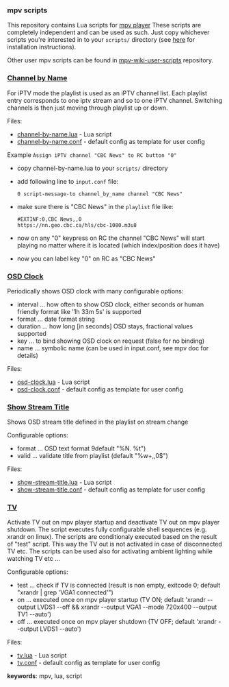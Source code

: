 ### mpv scripts

This repository contains Lua scripts for [mpv player](https://github.com/mpv-player/mpv "GitHub project") 
These scripts are completely independent and can be used as such. Just copy whichever scripts you're interested 
in to your `scripts/` directory (see [here](https://mpv.io/manual/master/#lua-scripting) for installation instructions).

Other user mpv scripts can be found in [mpv-wiki-user-scripts](https://github.com/mpv-player/mpv/wiki/User-Scripts "mpv scripts") repository.

### [Channel by Name](channel-by-name.lua)

For iPTV mode the playlist is used as an iPTV channel list. Each playlist entry corresponds to one iptv stream and so to one iPTV channel. 
Switching channels is then just moving through playlist up or down.

Files:
* [channel-by-name.lua](channel-by-name.lua) - Lua script
* [channel-by-name.conf](channel-by-name.conf) - default config as template for user config

Example `Assign iPTV channel "CBC News" to RC button "0"`

* copy channel-by-name.lua to your `scripts/` directory
* add following line to `input.conf` file:

    ```
    0 script-message-to channel_by_name channel "CBC News"
    ```

* make sure there is "CBC News" in the `playlist` file like:

    ```
    #EXTINF:0,CBC News,,0
    https://nn.geo.cbc.ca/hls/cbc-1080.m3u8
    ```
    
* now on any "0" keypress on RC the channel "CBC News" will start playing no matter where it is located (which index/position
does it have)

* now you can label key "0" on RC as "CBC News" 

### [OSD Clock](osd-clock.lua)

Periodically shows OSD clock with many configurable options:
* interval ... how often to show OSD clock, either seconds or human friendly format like '1h 33m 5s' is supported
* format   ... date format string
* duration ... how long [in seconds] OSD stays, fractional values supported
* key      ... to bind showing OSD clock on request (false for no binding)
* name     ... symbolic name (can be used in input.conf, see mpv doc for details)

Files:
* [osd-clock.lua](osd-clock.lua) - Lua script
* [osd-clock.conf](osd-clock.conf) - default config as template for user config

### [Show Stream Title](show-stream-title.lua)

Shows OSD stream title defined in the playlist on stream change

Configurable options:    
* format ... OSD text format 9default "%N. %t")
* valid  ... validate title from playlist (default "%w+,,0$")

Files:
* [show-stream-title.lua](osd-clock.lua) - Lua script
* [show-stream-title.conf](osd-clock.conf) - default config as template for user config

### [TV](tv.lua)

Activate TV out on mpv player startup and deactivate TV out on mpv player shutdown. 
The script executes fully configurable shell sequences (e.g. xrandr on linux). The scripts
are conditionaly executed based on the result of "test" script. This way the TV out is not activated
in case of disconnected TV etc. The scripts can be used also for activating ambient lighting while watching TV etc ...

Configurable options:
* test ... check if TV is connected (result is non empty, exitcode 0; default "xrandr | grep 'VGA1 connected'")
* on   ... executed once on mpv player startup  (TV ON;  default 'xrandr --output LVDS1 --off && xrandr --output VGA1 --mode 720x400 --output TV1 --auto')
* off  ... executed once on mpv player shutdown (TV OFF; default 'xrandr --output LVDS1 --auto')

Files:
* [tv.lua](tv.lua) - Lua script
* [tv.conf](tv.conf) - default config as template for user config

**keywords**: mpv, lua, script

